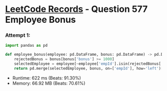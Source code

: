 # [LeetCode Records](../README.md) - Question 577 Employee Bonus

### Attempt 1: 
```py
import pandas as pd

def employee_bonus(employee: pd.DataFrame, bonus: pd.DataFrame) -> pd.DataFrame:
    rejectedBonus = bonus[bonus['bonus'] >= 1000]
    selectedEmployee = employee[~employee['empId'].isin(rejectedBonus['empId'])]
    return pd.merge(selectedEmployee, bonus, on=['empId'], how='left')[['name', 'bonus']]
```
- Runtime: 622 ms (Beats: 91.30%)
- Memory: 66.92 MB (Beats: 70.61%)

<br>
